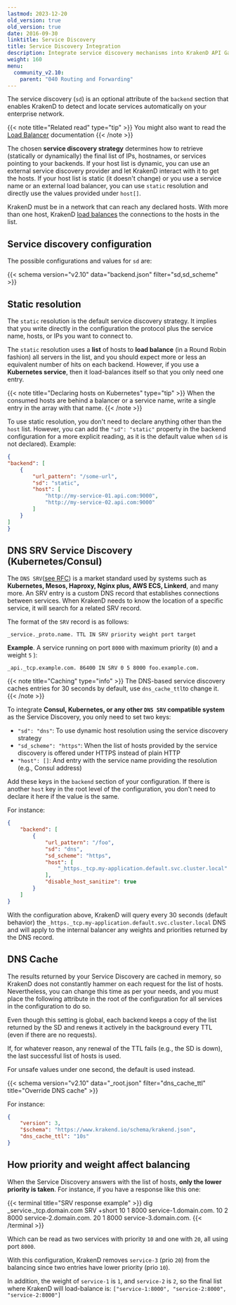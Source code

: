 ```yaml
---
lastmod: 2023-12-20
old_version: true
old_version: true
date: 2016-09-30
linktitle: Service Discovery
title: Service Discovery Integration
description: Integrate service discovery mechanisms into KrakenD API Gateway to dynamically discover and route requests to available backend services
weight: 160
menu:
  community_v2.10:
    parent: "040 Routing and Forwarding"
---
```

The service discovery (`sd`) is an optional attribute of the `backend` section that enables KrakenD to detect and locate services automatically on your enterprise network.

{{< note title="Related read" type="tip" >}}
You might also want to read the [Load Balancer](/docs/v2.11/v2.10/throttling/load-balancing/) documentation
{{< /note >}}


The chosen **service discovery strategy** determines how to retrieve (statically or dynamically) the final list of IPs, hostnames, or services pointing to your backends. If your host list is dynamic, you can use an external service discovery provider and let KrakenD interact with it to get the hosts. If your host list is static (it doesn't change) or you use a service name or an external load balancer, you can use `static` resolution and directly use the values provided under `host[]`.

KrakenD must be in a network that can reach any declared hosts. With more than one host, KrakenD [load balances](/docs/v2.11/v2.10/throttling/load-balancing/) the connections to the hosts in the list.

## Service discovery configuration
The possible configurations and values for `sd` are:

{{< schema version="v2.10" data="backend.json" filter="sd,sd_scheme" >}}


## Static resolution
The `static` resolution is the default service discovery strategy. It implies that you write directly in the configuration the protocol plus the service name, hosts, or IPs you want to connect to.

The `static` resolution uses a **list** of hosts to **load balance** (in a Round Robin fashion) all servers in the list, and you should expect more or less an equivalent number of hits on each backend. However, if you use a **Kubernetes service**, then it load-balances itself so that you only need one entry.

{{< note title="Declaring hosts on Kubernetes" type="tip" >}}
When the consumed hosts are behind a balancer or a service name, write a single entry in the array with that name.
{{< /note >}}

To use static resolution, you don't need to declare anything other than the `host` list. However, you can add the `"sd": "static"` property in the backend configuration for a more explicit reading, as it is the default value when `sd` is not declared). Example:

```json
{
"backend": [
    {
        "url_pattern": "/some-url",
        "sd": "static",
        "host": [
            "http://my-service-01.api.com:9000",
            "http://my-service-02.api.com:9000"
        ]
    }
]
}
```

## DNS SRV Service Discovery (Kubernetes/Consul)
The `DNS SRV`([see RFC](https://datatracker.ietf.org/doc/html/rfc2782)) is a market standard used by systems such as **Kubernetes, Mesos, Haproxy, Nginx plus, AWS ECS, Linkerd**, and many more. An SRV entry is a custom DNS record that establishes connections between services. When KrakenD needs to know the location of a specific service, it will search for a related SRV record.

The format of the `SRV` record is as follows:

    _service._proto.name. TTL IN SRV priority weight port target

**Example**. A service running on port `8000` with maximum priority (`0`) and a weight `5` ):

    _api._tcp.example.com. 86400 IN SRV 0 5 8000 foo.example.com.

{{< note title="Caching" type="info" >}}
The DNS-based service discovery caches entries for 30 seconds by default, use `dns_cache_ttl`to change it.
{{< /note >}}

To integrate **Consul, Kubernetes, or any other `DNS SRV` compatible system** as the Service Discovery, you only need to set two keys:

- `"sd": "dns"`: To use dynamic host resolution using the service discovery strategy
- `"sd_scheme": "https"`: When the list of hosts provided by the service discovery is offered under HTTPS instead of plain HTTP
- `"host": []`: And entry with the service name providing the resolution (e.g., Consul address)

Add these keys in the `backend` section of your configuration. If there is another `host` key in the root level of the configuration, you don't need to declare it here if the value is the same.

For instance:

```json
{
    "backend": [
        {
            "url_pattern": "/foo",
            "sd": "dns",
            "sd_scheme": "https",
            "host": [
                "_https._tcp.my-application.default.svc.cluster.local"
            ],
            "disable_host_sanitize": true
        }
    ]
}
```
With the configuration above, KrakenD will query every 30 seconds (default behavior) the `_https._tcp.my-application.default.svc.cluster.local` DNS and will apply to the internal balancer any weights and priorities returned by the DNS record.

## DNS Cache
The results returned by your Service Discovery are cached in memory, so KrakenD does not constantly hammer on each request for the list of hosts. Nevertheless, you can change this time as per your needs, and you must place the following attribute in the root of the configuration for all services in the configuration to do so.

Even though this setting is global, each backend keeps a copy of the list returned by the SD and renews it actively in the background every TTL (even if there are no requests).

If, for whatever reason, any renewal of the TTL fails (e.g., the SD is down), the last successful list of hosts is used.

For unsafe values under one second, the default is used instead.

{{< schema version="v2.10" data="_root.json" filter="dns_cache_ttl" title="Override DNS cache" >}}

For instance:

```json
{
    "version": 3,
    "$schema": "https://www.krakend.io/schema/krakend.json",
    "dns_cache_ttl": "10s"
}
```


## How priority and weight affect balancing
When the Service Discovery answers with the list of hosts, **only the lower priority is taken**. For instance, if you have a response like this one:

{{< terminal title="SRV response example" >}}
dig _service._tcp.domain.com SRV +short
10 1 8000 service-1.domain.com.
10 2 8000 service-2.domain.com.
20 1 8000 service-3.domain.com.
{{< /terminal >}}

Which can be read as two services with priority `10` and one with `20`, all using port `8000`.

With this configuration, KrakenD removes `service-3` (prio `20`) from the balancing since two entries have lower priority (prio `10`).

In addition, the weight of `service-1` is `1`, and `service-2` is `2`, so the final list where KrakenD will load-balance is: `["service-1:8000", "service-2:8000", "service-2:8000"]`
